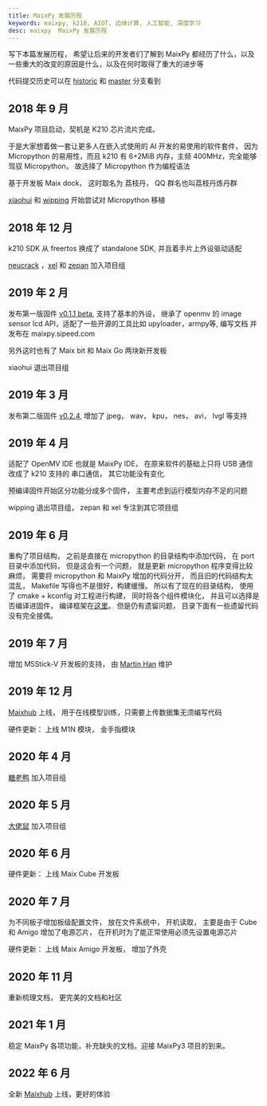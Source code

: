 ```yaml
---
title: MaixPy 发展历程
keywords: maixpy, k210, AIOT, 边缘计算, 人工智能, 深度学习
desc: maixpy  MaixPy 发展历程
---
```



写下本篇发展历程， 希望让后来的开发者们了解到 MaixPy 都经历了什么，以及一些重大的改变的原因是什么，以及在何时取得了重大的进步等


代码提交历史可以在 [historic](https://github.com/sipeed/MaixPy/commits/historic) 和 [master](https://github.com/sipeed/MaixPy/commits/master) 分支看到


## 2018 年 9 月

MaixPy 项目启动，契机是 K210 芯片流片完成。

于是大家想着做一套让更多人在嵌入式使用的 AI 开发的易使用的软件套件， 因为 Micropython 的易用性，而且 k210 有 6+2MiB 内存，主频 400MHz，完全能够驾驭 Micropython， 故选择了 Micropython 作为编程语法

基于开发板 Maix dock， 这时取名为 荔枝丹， QQ 群名也叫荔枝丹炼丹群

[xiaohui](https://github.com/xiaoxiaohuixxh) 和 [wipping](https://github.com/wipping) 开始尝试对 Micropython 移植

## 2018 年 12 月

k210 SDK 从 freertos 换成了 standalone SDK, 并且着手片上外设驱动适配

[neucrack](https://github.com/neutree) ，[xel](https://github.com/xelll) 和 [zepan](https://github.com/Zepan) 加入项目组


## 2019 年 2 月

发布第一版固件 [v0.1.1 beta](https://github.com/sipeed/MaixPy/releases/tag/v0.1.1), 支持了基本的外设， 继承了 openmv 的 image sensor lcd API，适配了一些开源的工具比如 upyloader，armpy等, 编写文档 并发布在 maixpy.sipeed.com

另外这时也有了 Maix bit 和 Maix Go 两块新开发板

xiaohui 退出项目组

## 2019 年 3 月

发布第二版固件 [v0.2.4](https://github.com/sipeed/MaixPy/releases/tag/v0.2.4), 增加了 jpeg， wav， kpu， nes， avi， lvgl 等支持


## 2019 年 4 月

适配了 OpenMV IDE 也就是 MaixPy IDE， 在原来软件的基础上只将 USB 通信改成了 k210 支持的 串口通信， 其它功能没有变化

预编译固件开始区分功能分成多个固件， 主要考虑到运行模型内存不足的问题

wipping 退出项目组， zepan 和 xel 专注到其它项目组


## 2019 年 6 月


重构了项目结构， 之前是直接在 micropython 的目录结构中添加代码， 在 port 目录中添加代码， 但是这会有一个问题， 就是更新 micropython 程序变得比较麻烦， 需要将 micropython 和 MaixPy 增加的代码分开， 而且旧的代码结构太混乱， Makefile 写得也不是很好，构建缓慢。
所以有了现在的目录结构， 使用了 cmake + kconfig 对工程进行构建， 同时将各个组件模块化， 并且可以选择是否编译进固件， 编译框架在[这里](https://github.com/Neutree/c_cpp_project_framework)。 但是仍有遗留问题， 目录下面有一些遗留代码没有完全接偶。


## 2019 年 7 月

增加 M5Stick-V 开发板的支持， 由 [Martin Han](https://github.com/MarsTechHAN) 维护


## 2019 年 12 月

[Maixhub](https://www.maixhub.com) 上线， 用于在线模型训练，只需要上传数据集无须编写代码

硬件更新： 上线 M1N 模块， 金手指模块

## 2020 年 4 月

[糖老鸭](https://github.com/QinYUN575) 加入项目组


## 2020 年 5 月

[大佬鼠](https://github.com/junhuanchen) 加入项目组

## 2020 年 6 月

硬件更新： 上线 Maix Cube 开发板

## 2020 年 7 月

为不同板子增加板级配置文件， 放在文件系统中， 开机读取， 主要是由于 Cube 和 Amigo 增加了电源芯片， 在开机时为了能正常使用必须先设置电源芯片

硬件更新： 上线 Maix Amigo 开发板， 增加了外壳

## 2020 年 11 月

重新梳理文档， 更完美的文档和社区

## 2021 年 1 月

稳定 MaixPy 各项功能，补充缺失的文档，迎接 MaixPy3 项目的到来。

## 2022 年 6 月

全新 [Maixhub](maix.sipeed.com) 上线，更好的体验